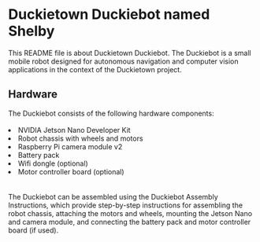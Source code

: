 <h1>Duckietown Duckiebot named Shelby</h1>
This README file is about Duckietown Duckiebot. The Duckiebot is a small mobile robot designed for autonomous navigation and computer vision applications in the context of the Duckietown project.
<h2>Hardware</h2>
The Duckiebot consists of the following hardware components:
<br></br>
<li>NVIDIA Jetson Nano Developer Kit</li>
<li>Robot chassis with wheels and motors</li>
<li>Raspberry Pi camera module v2</li>
<li>Battery pack</li>
<li>Wifi dongle (optional)</li>
<li>Motor controller board (optional)</li>
<br></br>
The Duckiebot can be assembled using the Duckiebot Assembly Instructions, which provide step-by-step instructions for assembling the robot chassis, attaching the motors and wheels, mounting the Jetson Nano and camera module, and connecting the battery pack and motor controller board (if used).
